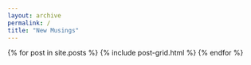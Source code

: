 ```yaml
---
layout: archive
permalink: /
title: "New Musings"
---
```


<div class="tiles">
{% for post in site.posts %}
	{% include post-grid.html %}
{% endfor %}
</div><!-- /.tiles -->
